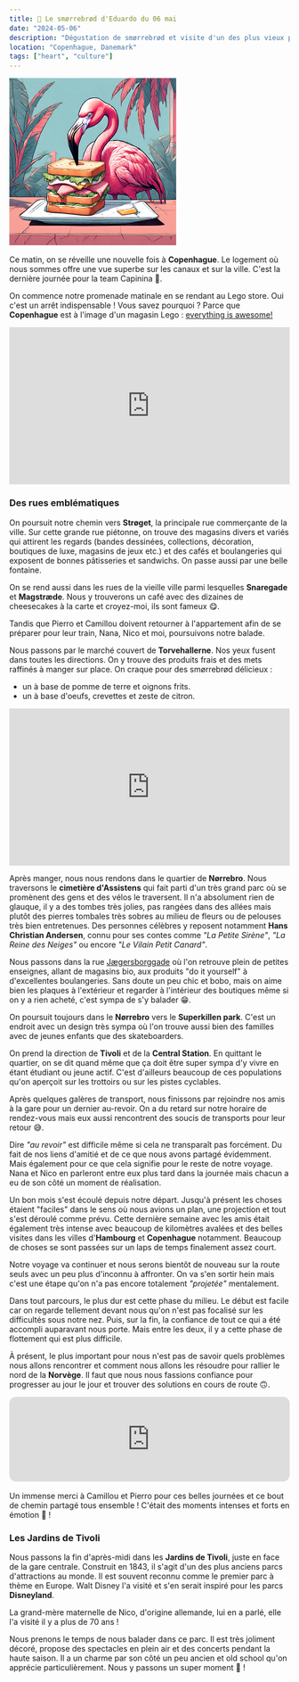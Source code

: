 ```yaml
---
title: 🥪 Le smørrebrød d'Eduardo du 06 mai
date: "2024-05-06"
description: "Dégustation de smørrebrød et visite d'un des plus vieux parcs d'attractions au monde à Copenhague !"
location: "Copenhague, Danemark"
tags: ["heart", "culture"]
---
```


![Smorrebrod d'Eduardo](../smorrebrod_eduardo.png)

Ce matin, on se réveille une nouvelle fois à **Copenhague**. Le logement où nous sommes offre une vue superbe sur les canaux et sur la ville. C'est la dernière journée pour la team Capinina 🥹.

On commence notre promenade matinale en se rendant au Lego store. Oui c'est un arrêt indispensable ! Vous savez pourquoi ? Parce que **Copenhague** est à l'image d'un magasin Lego : [everything is awesome!](https://en.m.wikipedia.org/wiki/Everything_Is_Awesome)

<div style="width: 100%; height: 0; position: relative; padding-bottom: 56%;"><iframe src="https://giphy.com/embed/mXnO9IiWWarkI" style="top: 0; left: 0; width: 100%; height: 100%; position: absolute; border: 0;" allowfullscreen scrolling="no" allow="encrypted-media;" class="giphy-embed"></iframe></div>

### Des rues emblématiques
On poursuit notre chemin vers **Strøget**, la principale rue commerçante de la ville. Sur cette grande rue piétonne, on trouve des magasins divers et variés qui attirent les regards (bandes dessinées, collections, décoration, boutiques de luxe, magasins de jeux etc.) et des cafés et boulangeries qui exposent de bonnes pâtisseries et sandwichs. On passe aussi par une belle fontaine.

On se rend aussi dans les rues de la vieille ville parmi lesquelles **Snaregade** et **Magstræde**. Nous y trouverons un café avec des dizaines de cheesecakes à la carte et croyez-moi, ils sont fameux 😋.

Tandis que Pierro et Camillou doivent retourner à l'appartement afin de se préparer pour leur train, Nana, Nico et moi, poursuivons notre balade. 

Nous passons par le marché couvert de **Torvehallerne**. Nos yeux fusent dans toutes les directions. On y trouve des produits frais et des mets raffinés à manger sur place. On craque pour des smørrebrød délicieux : 
- un à base de pomme de terre et oignons frits.
- un à base d'oeufs, crevettes et zeste de citron.

<div style="width: 100%; height: 0; position: relative; padding-bottom: 56%;"><iframe src="https://giphy.com/embed/12zfAjyQ3RZNSw" style="top: 0; left: 0; width: 100%; height: 100%; position: absolute; border: 0;" allowfullscreen scrolling="no" allow="encrypted-media;" class="giphy-embed"></iframe></div>

Après manger, nous nous rendons dans le quartier de **Nørrebro**. Nous traversons le **cimetière d'Assistens** qui fait parti d'un très grand parc où se promènent des gens et des vélos le traversent. Il n'a absolument rien de glauque, il y a des tombes très jolies, pas rangées dans des allées mais plutôt des pierres tombales très sobres au milieu de fleurs ou de pelouses très bien entretenues. Des personnes célèbres y reposent notamment **Hans Christian Andersen**, connu pour ses contes comme *"La Petite Sirène"*, *"La Reine des Neiges"* ou encore *"Le Vilain Petit Canard"*. 

Nous passons dans la rue [Jægersborggade](
https://www.visitdenmark.com/denmark/plan-your-trip/jaegersborggade-gdk414342) où l'on retrouve plein de petites enseignes, allant de magasins bio, aux produits "do it yourself" à d'excellentes boulangeries. Sans doute un peu chic et bobo, mais on aime bien les plaques à l'extérieur et regarder à l'intérieur des boutiques même si on y a rien acheté, c'est sympa de s'y balader 😁.  

On poursuit toujours dans le **Nørrebro** vers le **Superkillen park**. C'est un endroit avec un design très sympa où l'on trouve aussi bien des familles avec de jeunes enfants que des skateboarders.

On prend la direction de **Tivoli** et de la **Central Station**. En quittant le quartier, on se dit quand même que ça doit être super sympa d'y vivre en étant étudiant ou jeune actif. C'est d'ailleurs beaucoup de ces populations qu'on aperçoit sur les trottoirs ou sur les pistes cyclables.

Après quelques galères de transport, nous finissons par rejoindre nos amis à la gare pour un dernier au-revoir. On a du retard sur notre horaire de rendez-vous mais eux aussi rencontrent des soucis de transports pour leur retour 😅.

Dire *"au revoir"* est difficile même si cela ne transparaît pas forcément. Du fait de nos liens d'amitié et de ce que nous avons partagé évidemment. Mais également pour ce que cela signifie pour le reste de notre voyage. Nana et Nico en parleront entre eux plus tard dans la journée mais chacun a eu de son côté un moment de réalisation. 

Un bon mois s'est écoulé depuis notre départ. Jusqu'à présent les choses étaient "faciles" dans le sens où nous avions un plan, une projection et tout s'est déroulé comme prévu. Cette dernière semaine avec les amis était également très intense avec beaucoup de kilomètres avalées et des belles visites dans les villes d'**Hambourg** et **Copenhague** notamment. Beaucoup de choses se sont passées sur un laps de temps finalement assez court. 

Notre voyage va continuer et nous serons bientôt de nouveau sur la route seuls avec un peu plus d'inconnu à affronter. On va s'en sortir hein mais c'est une étape qu'on n'a pas encore totalement *"projetée"* mentalement. 

Dans tout parcours, le plus dur est cette phase du milieu. Le début est facile car on regarde tellement devant nous qu'on n'est pas focalisé sur les difficultés sous notre nez. Puis, sur la fin, la confiance de tout ce qui a été accompli auparavant nous porte. Mais entre les deux, il y a cette phase de flottement qui est plus difficile.

À présent, le plus important pour nous n'est pas de savoir quels problèmes nous allons rencontrer et comment nous allons les résoudre pour rallier le nord de la **Norvège**. Il faut que nous nous fassions confiance pour progresser au jour le jour et trouver des solutions en cours de route 🙃.

<iframe style="border-radius:12px" src="https://open.spotify.com/embed/track/07GvNcU1WdyZJq3XxP0kZa?utm_source=generator" width="100%" height="152" frameBorder="0" allow="autoplay; clipboard-write; encrypted-media; picture-in-picture" loading="lazy"></iframe>

Un immense merci à Camillou et Pierro pour ces belles journées et ce bout de chemin partagé tous ensemble ! C'était des moments intenses et forts en émotion 🥰 !

### Les Jardins de Tivoli
Nous passons la fin d'après-midi dans les **Jardins de Tivoli**, juste en face de la gare centrale. Construit en 1843, il s'agit d'un des plus anciens parcs d'attractions au monde. Il est souvent reconnu comme le premier parc à thème en Europe. Walt Disney l'a visité et s'en serait inspiré pour les parcs **Disneyland**.

La grand-mère maternelle de Nico, d'origine allemande, lui en a parlé, elle l'a visité il y a plus de 70 ans !

Nous prenons le temps de nous balader dans ce parc. Il est très joliment décoré, propose des spectacles en plein air et des concerts pendant la haute saison. Il a un charme par son côté un peu ancien et old school qu'on apprécie particulièrement. Nous y passons un super moment 🤗 ! 